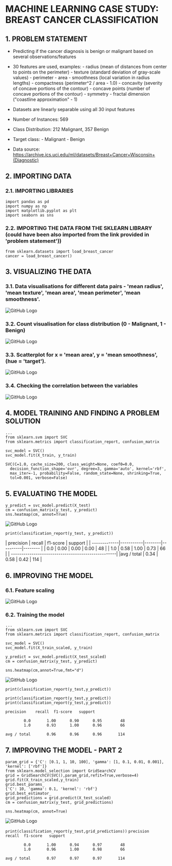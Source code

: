 # MACHINE LEARNING CASE STUDY: BREAST CANCER CLASSIFICATION

## 1. PROBLEM STATEMENT

- Predicting if the cancer diagnosis is benign or malignant based on several observations/features 
- 30 features are used, examples:
        - radius (mean of distances from center to points on the perimeter)
        - texture (standard deviation of gray-scale values)
        - perimeter
        - area
        - smoothness (local variation in radius lengths)
        - compactness (perimeter^2 / area - 1.0)
        - concavity (severity of concave portions of the contour)
        - concave points (number of concave portions of the contour)
        - symmetry 
        - fractal dimension ("coastline approximation" - 1)

- Datasets are linearly separable using all 30 input features
- Number of Instances: 569
- Class Distribution: 212 Malignant, 357 Benign
- Target class:
         - Malignant
         - Benign
- Data source: https://archive.ics.uci.edu/ml/datasets/Breast+Cancer+Wisconsin+(Diagnostic)

## 2. IMPORTING DATA

### 2.1. IMPORTING LIBRARIES
```
import pandas as pd
import numpy as np
import matplotlib.pyplot as plt
import seaborn as sns  
```

### 2.2. IMPORTING THE DATA FROM THE SKLEARN LIBRARY (could have been also imported from the link provided in 'problem statement'))
```
from sklearn.datasets import load_breast_cancer
cancer = load_breast_cancer()
```

## 3. VISUALIZING THE DATA

### 3.1. Data visualisations for different data pairs - 'mean radius', 'mean texture', 'mean area', 'mean perimeter', 'mean smoothness'.
![GitHub Logo](/images/datavisualisation1.png)

### 3.2. Count visualisation for class distribution (0 - Malignant, 1 - Benign)
![GitHub Logo](/images/datavisualisation2.png)

### 3.3. Scatterplot for x = 'mean area', y = 'mean smoothness', (hue = 'target').
![GitHub Logo](/images/datavisualisation3.png)

### 3.4. Checking the correlation between the variables
![GitHub Logo](/images/datavisualisation4.png)

## 4. MODEL TRAINING AND FINDING A PROBLEM SOLUTION
```
...
from sklearn.svm import SVC
from sklearn.metrics import classification_report, confusion_matrix

svc_model = SVC()
svc_model.fit(X_train, y_train)
```
```
SVC(C=1.0, cache_size=200, class_weight=None, coef0=0.0,
  decision_function_shape='ovr', degree=3, gamma='auto', kernel='rbf',
  max_iter=-1, probability=False, random_state=None, shrinking=True,
  tol=0.001, verbose=False)
```

## 5. EVALUATING THE MODEL

```
y_predict = svc_model.predict(X_test)
cm = confusion_matrix(y_test, y_predict)
sns.heatmap(cm, annot=True)
```

![GitHub Logo](/images/confusionmatrix1.png)

`print(classification_report(y_test, y_predict))`

| precision | recall | f1-score | support |
| -------------|-----------|--------|----------|-------- |
|        0.0  |     0.00  |  0.00  |   0.00   |   48 |
|        1.0  |     0.58  |  1.00  |   0.73   |   66 |
| ---------------------------------------------------|
|avg / total  |     0.34  |  0.58  |   0.42   |   114 |

## 6. IMPROVING THE MODEL

### 6.1. Feature scaling
![GitHub Logo](/images/featurescaling.png)

### 6.2. Training the model
```
...
from sklearn.svm import SVC
from sklearn.metrics import classification_report, confusion_matrix

svc_model = SVC()
svc_model.fit(X_train_scaled, y_train)
```
```
y_predict = svc_model.predict(X_test_scaled)
cm = confusion_matrix(y_test, y_predict)

sns.heatmap(cm,annot=True,fmt="d")
```
![GitHub Logo](/images/confusionmatrix2.png)

```print(classification_report(y_test,y_predict))```
```
print(classification_report(y_test,y_predict))
print(classification_report(y_test,y_predict))
```
```precision    recall  f1-score   support```
```
        0.0       1.00      0.90      0.95        48
        1.0       0.93      1.00      0.96        66
```
```avg / total       0.96      0.96      0.96       114```

## 7. IMPROVING THE MODEL - PART 2
```
param_grid = {'C': [0.1, 1, 10, 100], 'gamma': [1, 0.1, 0.01, 0.001], 'kernel': ['rbf']} 
from sklearn.model_selection import GridSearchCV
grid = GridSearchCV(SVC(),param_grid,refit=True,verbose=4)
grid.fit(X_train_scaled,y_train)
grid.best_params_
{'C': 10, 'gamma': 0.1, 'kernel': 'rbf'}
grid.best_estimator_
grid_predictions = grid.predict(X_test_scaled)
cm = confusion_matrix(y_test, grid_predictions)
```

```sns.heatmap(cm, annot=True)```

![GitHub Logo](/images/confusionmatrix3.png)

```print(classification_report(y_test,grid_predictions))```
```precision    recall  f1-score   support```
```
        0.0       1.00      0.94      0.97        48
        1.0       0.96      1.00      0.98        66
```
```avg / total       0.97      0.97      0.97       114```
